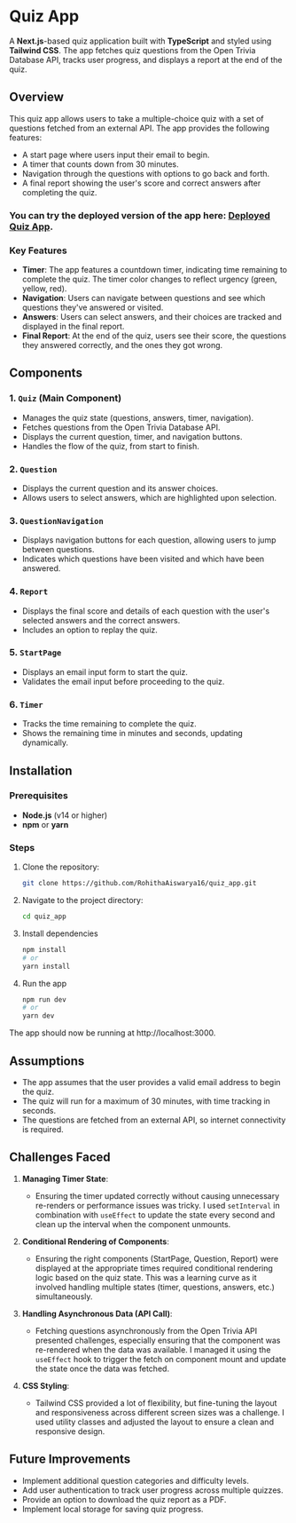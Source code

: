 # Quiz App

A **Next.js**-based quiz application built with **TypeScript** and styled using **Tailwind CSS**. The app fetches quiz questions from the Open Trivia Database API, tracks user progress, and displays a report at the end of the quiz.

## Overview

This quiz app allows users to take a multiple-choice quiz with a set of questions fetched from an external API. The app provides the following features:
- A start page where users input their email to begin.
- A timer that counts down from 30 minutes.
- Navigation through the questions with options to go back and forth.
- A final report showing the user's score and correct answers after completing the quiz.

### You can try the deployed version of the app here: **[Deployed Quiz App](https://quiz-app-rohitha-aiswarya-dora-hanumanthus-projects.vercel.app/).**

### Key Features
- **Timer**: The app features a countdown timer, indicating time remaining to complete the quiz. The timer color changes to reflect urgency (green, yellow, red).
- **Navigation**: Users can navigate between questions and see which questions they've answered or visited.
- **Answers**: Users can select answers, and their choices are tracked and displayed in the final report.
- **Final Report**: At the end of the quiz, users see their score, the questions they answered correctly, and the ones they got wrong.

## Components

### 1. **`Quiz` (Main Component)**
   - Manages the quiz state (questions, answers, timer, navigation).
   - Fetches questions from the Open Trivia Database API.
   - Displays the current question, timer, and navigation buttons.
   - Handles the flow of the quiz, from start to finish.

### 2. **`Question`**
   - Displays the current question and its answer choices.
   - Allows users to select answers, which are highlighted upon selection.

### 3. **`QuestionNavigation`**
   - Displays navigation buttons for each question, allowing users to jump between questions.
   - Indicates which questions have been visited and which have been answered.

### 4. **`Report`**
   - Displays the final score and details of each question with the user's selected answers and the correct answers.
   - Includes an option to replay the quiz.

### 5. **`StartPage`**
   - Displays an email input form to start the quiz.
   - Validates the email input before proceeding to the quiz.

### 6. **`Timer`**
   - Tracks the time remaining to complete the quiz.
   - Shows the remaining time in minutes and seconds, updating dynamically.

## Installation

### Prerequisites

- **Node.js** (v14 or higher)
- **npm** or **yarn**

### Steps

1. Clone the repository:
   ```bash
   git clone https://github.com/RohithaAiswarya16/quiz_app.git
   ```
2. Navigate to the project directory:
   ```bash
   cd quiz_app
   ```
3. Install dependencies
   ```bash
   npm install
   # or
   yarn install
   ```
4. Run the app
   ```bash
   npm run dev
   # or
   yarn dev
   ```
The app should now be running at http://localhost:3000.

## Assumptions

- The app assumes that the user provides a valid email address to begin the quiz.
- The quiz will run for a maximum of 30 minutes, with time tracking in seconds.
- The questions are fetched from an external API, so internet connectivity is required.

## Challenges Faced

1. **Managing Timer State**:
   - Ensuring the timer updated correctly without causing unnecessary re-renders or performance issues was tricky. I used `setInterval` in combination with `useEffect` to update the state every second and clean up the interval when the component unmounts.

2. **Conditional Rendering of Components**:
   - Ensuring the right components (StartPage, Question, Report) were displayed at the appropriate times required conditional rendering logic based on the quiz state. This was a learning curve as it involved handling multiple states (timer, questions, answers, etc.) simultaneously.

3. **Handling Asynchronous Data (API Call)**:
   - Fetching questions asynchronously from the Open Trivia API presented challenges, especially ensuring that the component was re-rendered when the data was available. I managed it using the `useEffect` hook to trigger the fetch on component mount and update the state once the data was fetched.

4. **CSS Styling**:
   - Tailwind CSS provided a lot of flexibility, but fine-tuning the layout and responsiveness across different screen sizes was a challenge. I used utility classes and adjusted the layout to ensure a clean and responsive design.

## Future Improvements

- Implement additional question categories and difficulty levels.
- Add user authentication to track user progress across multiple quizzes.
- Provide an option to download the quiz report as a PDF.
- Implement local storage for saving quiz progress.

